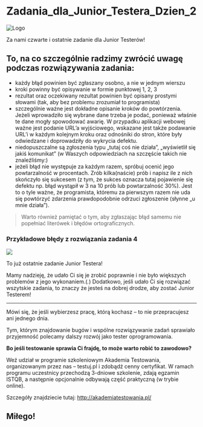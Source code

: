 # Zadania_dla_Junior_Testera_Dzien_2
<img alt="Logo" src="https://testuj.pl/wp-content/uploads/2018/07/testujpl_logo.png">


Za nami czwarte i ostatnie zadanie dla Junior Testerów!


## To, na co szczególnie radzimy zwrócić uwagę podczas rozwiązywania zadania:
- każdy błąd powinien być zgłaszany osobno, a nie w jednym wierszu
- kroki powinny być opisywanie w formie punktowej 1, 2, 3 
- rezultat oraz oczekiwany rezultat powinien być opisany prostymi słowami (tak, aby bez problemu zrozumiał to programista) 
- szczególnie ważne jest dokładne opisanie kroków do powtórzenia. Jeżeli wprowadziło się wybrane dane trzeba je podać, ponieważ właśnie te dane mogły spowodować awarię. W przypadku aplikacji webowej ważne jest podanie URL’a wyjściowego, wskazane jest także podawanie URL’i w każdym kolejnym kroku oraz odnośniki do stron, które były odwiedzane i doprowadziły do wykrycia defektu.
- niedopuszczalne są zgłoszenia typu „tutaj coś nie działa”, „wyświetlił się jakiś komunikat” (w Waszych odpowiedziach na szczęście takich nie znaleźliśmy:) 
- jeżeli błąd nie występuje za każdym razem, spróbuj ocenić jego powtarzalność w procentach. Zrób kilka(naście) prób i napisz ile z nich skończyło się sukcesem (z tym, że sukces oznacza tutaj pojawienie się defektu np. błąd wystąpił w 3 na 10 prób lub powtarzalność 30%). Jest to o tyle ważne, że programista, któremu za pierwszym razem nie uda się powtórzyć zdarzenia prawdopodobnie odrzuci zgłoszenie (słynne „u mnie działa”).

> Warto również pamiętać o tym, aby zgłaszając błąd samemu nie popełniać literówek i błędów ortograficznych.

### Przykładowe błędy z rozwiązania zadania 4

<img src="https://testuj.pl/wp-content/uploads/2018/07/zadanie-4.png">

To już ostatnie zadanie Junior Testera! 

Mamy nadzieję, że udało Ci się je zrobić poprawnie i nie było większych problemów z jego wykonaniem.(*.*)
Dodatkowo, jeśli udało Ci się rozwiązać wszytskie zadania, to znaczy że jesteś na dobrej drodze, aby zostać Junior Testerem!
___

Mówi się, że jeśli wybierzesz pracę, którą kochasz – to nie przepracujesz ani jednego dnia.

Tym, którym znajdowanie bugów i wspólne rozwiązywanie zadań sprawiało przyjemność polecamy dalszy rozwój jako tester oprogramowania.

**Bo jeśli testowanie sprawia Ci frajdę, to może warto robić to zawodowo?**

Weź udział w programie szkoleniowym Akademia Testowania, organizowanym przez nas – testuj.pl i zdobądź cenny certyfikat.
W ramach programu uczestnicy przechodzą 3-dniowe szkolenie, zdają egzamin ISTQB, a następnie opcjonalnie odbywają część praktyczną (w trybie online). 

Szczegóły znajdziecie tutaj: http://akademiatestowania.pl/

## Miłego!
